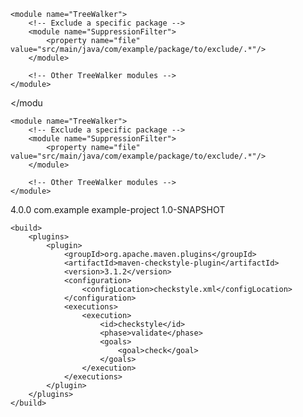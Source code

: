 <?xml version="1.0"?>
<!DOCTYPE module PUBLIC "-//Puppy Crawl//DTD Check Configuration 1.3//EN" "https://checkstyle.org/dtds/configuration_1_3.dtd">

<module name="Checker">
    <!-- Other checkstyle rules -->

    <module name="TreeWalker">
        <!-- Exclude a specific package -->
        <module name="SuppressionFilter">
            <property name="file" value="src/main/java/com/example/package/to/exclude/.*"/>
        </module>

        <!-- Other TreeWalker modules -->
    </module>
</modu

<?xml version="1.0"?>
<!DOCTYPE module PUBLIC "-//Puppy Crawl//DTD Check Configuration 1.3//EN" "https://checkstyle.org/dtds/configuration_1_3.dtd">

<module name="Checker">
    <!-- Other checkstyle rules -->

    <module name="TreeWalker">
        <!-- Exclude a specific package -->
        <module name="SuppressionFilter">
            <property name="file" value="src/main/java/com/example/package/to/exclude/.*"/>
        </module>

        <!-- Other TreeWalker modules -->
    </module>
</module>


<project xmlns="http://maven.apache.org/POM/4.0.0"
         xmlns:xsi="http://www.w3.org/2001/XMLSchema-instance"
         xsi:schemaLocation="http://maven.apache.org/POM/4.0.0 http://maven.apache.org/xsd/maven-4.0.0.xsd">
    <modelVersion>4.0.0</modelVersion>
    <groupId>com.example</groupId>
    <artifactId>example-project</artifactId>
    <version>1.0-SNAPSHOT</version>

    <build>
        <plugins>
            <plugin>
                <groupId>org.apache.maven.plugins</groupId>
                <artifactId>maven-checkstyle-plugin</artifactId>
                <version>3.1.2</version>
                <configuration>
                    <configLocation>checkstyle.xml</configLocation>
                </configuration>
                <executions>
                    <execution>
                        <id>checkstyle</id>
                        <phase>validate</phase>
                        <goals>
                            <goal>check</goal>
                        </goals>
                    </execution>
                </executions>
            </plugin>
        </plugins>
    </build>
</project>